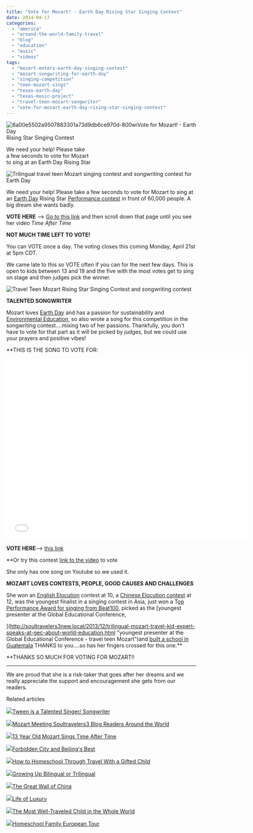 ```yaml
---
title: "Vote for Mozart! - Earth Day Rising Star Singing Contest"
date: 2014-04-17
categories: 
  - "america"
  - "around-the-world-family-travel"
  - "blog"
  - "education"
  - "music"
  - "videos"
tags: 
  - "mozart-enters-earth-day-singing-contest"
  - "mozart-songwriting-for-earth-day"
  - "singing-competition"
  - "teen-mozart-sings"
  - "texas-earth-day"
  - "texas-music-project"
  - "travel-teen-mozart-songwriter"
  - "vote-for-mozart-earth-day-rising-star-singing-contest"
---
```


![6a00e5502a9507883301a73d9db6ce970d-800wi](https://pub-ac94b3f306b24c0dba4238943c97f2e1.r2.dev/6a00e5502a9507883301a73dac6c61970d.png)Vote for Mozart! - Earth Day  
Rising Star Singing Contest  
  
We need your help! Please take  
a few seconds to vote for Mozart  
to sing at an Earth Day Rising Star

<!--more-->  
![Trilingual travel teen Mozart singing contest and songwriting contest for Earth Day](https://pub-ac94b3f306b24c0dba4238943c97f2e1.r2.dev/6a00e5502a9507883301a511a18a18970c.png)  
  
We need your help! Please take a few seconds to vote for Mozart to sing at an [Earth Day](http://soultravelers3new.local/2011/04/earth-day-song-solo-and-1st-place.html "Earth Day kids winning speech and song") Rising Star [Performance contest](https://www.facebook.com/TexasMusicProject "Texas Music Project") in front of 60,000 people. A big dream she wants badly.  
  
**VOTE HERE** \--\> [Go to this link](http://woobox.com/vhk5ux/vote?web=1 "this link to vote for Mozart") and then scroll down that page until you see her video _Time After Time_  
  
**NOT MUCH TIME LEFT TO VOTE!**  
  
You can VOTE once a day. The voting closes this coming Monday, April 21st at 5pm CDT.  
  
We came late to this so VOTE often if you can for the next few days. This is open to kids between 13 and 19 and the five with the most votes get to sing on stage and then judges pick the winner.  
  
  
![ Travel Teen Mozart Rising Star Singing Contest and songwriting contest](https://pub-ac94b3f306b24c0dba4238943c97f2e1.r2.dev/6a00e5502a9507883301a511a18a69970c.png)  
  
**TALENTED SONGWRITER**  
  
Mozart loves [Earth Day](http://www.youtube.com/watch?v=HW-C2PGehYc "earth day kids great speech about environment and sustainability") and has a passion for sustainability and [Environmental Education](http://soultravelers3new.local/2012/04/environmental-education-world-school-kid.html "environmental education"), so also wrote a song for this competition in the songwriting contest....mixing two of her passions. Thankfully, you don't have to vote for that part as it will be picked by judges, but we could use your prayers and positive vibes!  
  
**THIS IS THE SONG TO VOTE FOR:

<iframe allowfullscreen frameborder="0" height="480" src="//www.youtube.com/embed/ZyllbDQ81fY?rel=0" width="640"></iframe>

  
  
  
  
**VOTE HERE**\--> [this link](http://woobox.com/vhk5ux/vote?web=1 "this link to vote for Mozart")  
  
**Or try this contest [link to the video](https://www.facebook.com/TexasMusicProject?sk=app_403834839671843&brandloc=DISABLE&app_data=view-vote%2Cfor-2403443 "vote for singer Mozart") to vote  
  
  
She only has one song on Youtube so we used it.  
  
**MOZART LOVES CONTESTS, PEOPLE, GOOD CAUSES AND CHALLENGES**  
  
She won an [English Elocution](http://www.youtube.com/watch?v=HW-C2PGehYc "English speech contest winner about sustainability") contest at 10, a [Chinese Elocution contest](http://soultravelers3new.local/2013/03/mandarin-ted-talk-american-kids-inspiring-chinese-speech-.html "Mandarin Ted Talk, American kid speech in Chinese about Lao Tzu") at 12, was the youngest finalist in a singing contest in Asia, just won a T[op Performance Award for singing from Beat100,](https://www.beat100.com/watch-video/time-after-time---cyndi-lauper-cover-by-13-year-old-mozarti_117200/ "Mozart wins top award singing performance at Beat100") picked as the [youngest presenter at the Global Educational Conference,  
  
](http://soultravelers3new.local/2013/12/trilingual-mozart-travel-kid-expert-speaks-at-gec-about-world-education.html "youngest presenter at the Global Educational Conference - travel teen Mozart")and [built a school in Guatemala](http://soultravelers3new.local/2014/03/thanks-for-helping-mozart-build-this-school-in-guatemala-with-pop.html "Mozart travel teen and singer builds a school in Guatemala") THANKS to you....so has her fingers crossed for this one.**  
  
**THANKS SO MUCH FOR VOTING FOR MOZART!!  
****  
We are proud that she is a risk-taker that goes after her dreams and we really appreciate the support and encouragement she gets from our readers.

Related articles

[![](http://i.zemanta.com/203013559_80_80.jpg)](http://soultravelers3new.local/2013/09/tween-is-a-talented-singer-songwriter.html)[Tween is a Talented Singer/ Songwriter](http://soultravelers3new.local/2013/09/tween-is-a-talented-singer-songwriter.html)

[![](http://i.zemanta.com/239455677_80_80.jpg)](http://soultravelers3new.local/2014/01/mozart-meeting-soultravelers3-blog-readers-around-the-world.html)[Mozart Meeting Soultravelers3 Blog Readers Around the World](http://soultravelers3new.local/2014/01/mozart-meeting-soultravelers3-blog-readers-around-the-world.html)

[![](http://i.zemanta.com/261038051_80_80.jpg)](http://soultravelers3new.local/2014/03/13-year-old-mozart-sings-time-after-time.html)[13 Year Old Mozart Sings Time After Time](http://soultravelers3new.local/2014/03/13-year-old-mozart-sings-time-after-time.html)

[![](http://i.zemanta.com/124818251_80_80.jpg)](http://soultravelers3new.local/2012/11/forbidden-city-and-beijings-best.html)[Forbidden City and Beijing's Best](http://soultravelers3new.local/2012/11/forbidden-city-and-beijings-best.html)

[![](http://i.zemanta.com/111536966_80_80.jpg)](http://soultravelers3new.local/2012/09/how-to-homeschool-through-travel-with-a-gifted-child-.html)[How to Homeschool Through Travel With a Gifted Child](http://soultravelers3new.local/2012/09/how-to-homeschool-through-travel-with-a-gifted-child-.html)

[![](http://i.zemanta.com/158297724_80_80.jpg)](http://soultravelers3new.local/2013/04/growing-up-bilingual-or-trilingual.html)[Growing Up Bilingual or Trilingual](http://soultravelers3new.local/2013/04/growing-up-bilingual-or-trilingual.html)

[![](http://i.zemanta.com/131801621_80_80.jpg)](http://soultravelers3new.local/2012/12/the-great-wall-of-china.html)[The Great Wall of China](http://soultravelers3new.local/2012/12/the-great-wall-of-china.html)

[![](http://i.zemanta.com/240566623_80_80.jpg)](http://soultravelers3new.local/2014/01/life-of-luxury.html)[Life of Luxury](http://soultravelers3new.local/2014/01/life-of-luxury.html)

[![](http://i.zemanta.com/207027430_80_80.jpg)](http://soultravelers3new.local/2013/09/the-most-well-traveled-child-in-the-whole-world.html)[The Most Well-Traveled Child in the Whole World](http://soultravelers3new.local/2013/09/the-most-well-traveled-child-in-the-whole-world.html)

[![](http://i.zemanta.com/253943088_80_80.jpg)](http://soultravelers3new.local/2014/03/homeschool-family-european-tour.html)[Homeschool Family European Tour](http://soultravelers3new.local/2014/03/homeschool-family-european-tour.html)
